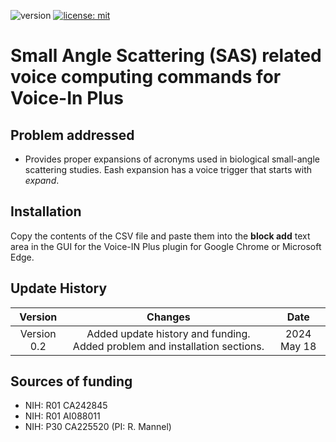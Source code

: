 ![version](https://img.shields.io/static/v1?label=sas-voice-in&message=0.2&color=brightcolor)
[![license: mit](https://img.shields.io/badge/license-mit-blue.svg)](https://opensource.org/licenses/mit)


# Small Angle Scattering (SAS) related voice computing commands for Voice-In Plus

## Problem addressed

- Provides proper expansions of acronyms used in biological small-angle scattering studies. Eash expansion has a voice trigger that starts with *expand*.

## Installation
Copy the contents of the CSV file and paste them into the **block add** text area in the GUI for the Voice-IN Plus plugin for Google Chrome or Microsoft Edge.



## Update History

|Version      | Changes                                         | Date                 |
|:-----------:|:-----------------------------------------------:|:--------------------:|
| Version 0.2 |  Added update history and funding. Added problem and installation sections.               | 2024 May 18          |


## Sources of funding

- NIH: R01 CA242845
- NIH: R01 AI088011
- NIH: P30 CA225520 (PI: R. Mannel)
